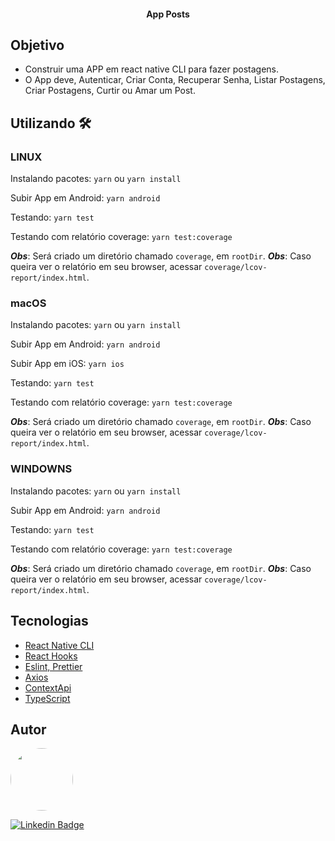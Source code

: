 <h4 align="center"> 
	App Posts
</h4>

## Objetivo
  * Construir uma APP em react native CLI para fazer postagens.
  * O App deve, Autenticar, Criar Conta, Recuperar Senha, Listar Postagens, Criar Postagens, Curtir ou Amar um Post.

## Utilizando 🛠

### LINUX
Instalando pacotes: 
`yarn` ou `yarn install`

Subir App em Android: 
`yarn android`

Testando: 
`yarn test`

Testando com relatório coverage: 
`yarn test:coverage`

***Obs***: Será criado um diretório chamado `coverage`, em `rootDir`.
***Obs***: Caso queira ver o relatório em seu browser, acessar `coverage/lcov-report/index.html`.

### macOS
Instalando pacotes: 
`yarn` ou `yarn install`

Subir App em Android: 
`yarn android`

Subir App em iOS: 
`yarn ios`

Testando: 
`yarn test`

Testando com relatório coverage: 
`yarn test:coverage`

***Obs***: Será criado um diretório chamado `coverage`, em `rootDir`.
***Obs***: Caso queira ver o relatório em seu browser, acessar `coverage/lcov-report/index.html`.


### WINDOWNS
Instalando pacotes: 
`yarn` ou `yarn install`

Subir App em Android: 
`yarn android`

Testando: 
`yarn test`

Testando com relatório coverage: 
`yarn test:coverage`

***Obs***: Será criado um diretório chamado `coverage`, em `rootDir`.
***Obs***: Caso queira ver o relatório em seu browser, acessar `coverage/lcov-report/index.html`.


## Tecnologias

- [React Native CLI](https://reactnative.dev/docs/getting-started)
- [React Hooks](https://reactjs.org/docs/hooks-intro.html)
- [Eslint, Prettier](https://www.notion.so/Padr-es-de-projeto-com-ESLint-Prettier-e-EditorConfig-0b57b47a24724c859c0cf226aa0cc3a7)
- [Axios](https://github.com/axios/axios)
- [ContextApi](https://blog.rocketseat.com.br/autenticacao-no-react-native-reactjs-com-context-api-hooks/)
- [TypeScript](https://reactnative.dev/docs/typescript)


## Autor

 <img style="border-radius: 50%;" src="https://avatars2.githubusercontent.com/u/58224002?s=400&u=1fec547bef35180a813b16c19f84145bf31726ea&v=4" width="100px;" alt=""/>

[![Linkedin Badge](https://img.shields.io/badge/-Claudionor-blue?style=flat-square&logo=Linkedin&logoColor=white&link=https://br.linkedin.com/in/claudionorsilva/)](https://br.linkedin.com/in/claudionorsilva)